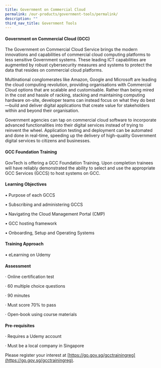 ```yaml
---
title: Government on Commercial Cloud
permalink: /our-products/government-tools/permalink/
description: ""
third_nav_title: Government Tools
---
```

#### **Government on Commercial Cloud (GCC)**

The Government on Commercial Cloud Service brings the modern innovations and capabilities of commercial cloud computing platforms to less sensitive Government systems. These leading ICT capabilities are augmented by robust cybersecurity measures and systems to protect the data that resides on commercial cloud platforms.

Multinational conglomerates like Amazon, Google and Microsoft are leading the cloud computing revolution, providing organisations with Commercial Cloud options that are scalable and customisable. Rather than being mired in the cost and hassle of racking, stacking and maintaining computing hardware on-site, developer teams can instead focus on what they do best—build and deliver digital applications that create value for stakeholders within and beyond their organisation.

Government agencies can tap on commercial cloud software to incorporate advanced functionalities into their digital services instead of trying to reinvent the wheel. Application testing and deployment can be automated and done in real-time, speeding up the delivery of high-quality Government digital services to citizens and businesses.

#### **GCC Foundation Training**

GovTech is offering a GCC Foundation Training. Upon completion trainees will have reliably demonstrated the ability to select and use the appropriate GCC Services (GCCS) to host systems on GCC.

#### **Learning Objectives**

• Purpose of each GCCS

• Subscribing and administering GCCS

• Navigating the Cloud Management Portal (CMP)

• GCC hosting framework

• Onboarding, Setup and Operating Systems

#### **Training Approach**

• eLearning on Udemy

#### **Assessment**

· Online certification test

· 60 multiple choice questions

· 90 minutes

· Must score 70% to pass

· Open-book using course materials

#### **Pre-requisites**

· Requires a Udemy account

· Must be a local company in Singapore

Please register your interest at [https://go.gov.sg/gcctrainingreg](https://go.gov.sg/gcctrainingreg).